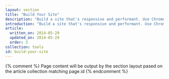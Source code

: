 ```yaml
---
layout: section
title: "Build Your Site"
description: "Build a site that's responsive and performant. Use Chrome DevTools designated to build sites that work great across devices. Walk through the steps to build your site with the Web Starter Kit."
introduction: "Build a site that's responsive and performant. Use Chrome DevTools designated to build sites that work great across devices. Walk through the steps to build your site with the Web Starter Kit."
article:
  written_on: 2014-05-29
  updated_on: 2014-05-29
  order: 3
collection: tools
id: build-your-site
---
```


{% comment %}
Page content will be output by the section layout pased on the article collection matching page.id
{% endcomment %}

